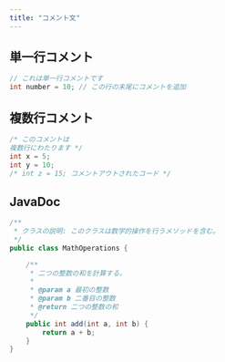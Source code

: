 ```yaml
---
title: "コメント文"
---
```


## 単一行コメント

```java
// これは単一行コメントです
int number = 10; // この行の末尾にコメントを追加
```

## 複数行コメント

```java
/* このコメントは
複数行にわたります */
int x = 5;
int y = 10;
/* int z = 15; コメントアウトされたコード */
```

## JavaDoc

```java
/**
 * クラスの説明: このクラスは数学的操作を行うメソッドを含む。
 */
public class MathOperations {

    /**
     * 二つの整数の和を計算する。
     *
     * @param a 最初の整数
     * @param b 二番目の整数
     * @return 二つの整数の和
     */
    public int add(int a, int b) {
        return a + b;
    }
}
```
